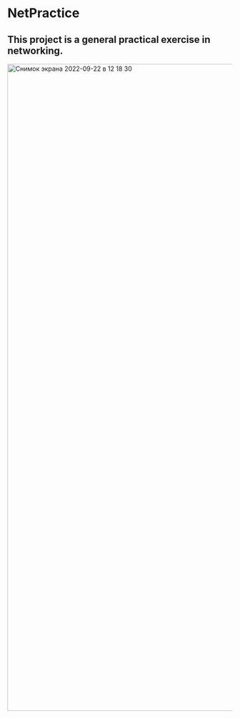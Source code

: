 # NetPractice

## This project is a general practical exercise in networking.

<img width="1449" alt="Снимок экрана 2022-09-22 в 12 18 30" src="https://user-images.githubusercontent.com/87946395/191709087-596ce328-4c68-44ae-a8e2-3ead41e1e45e.png">
